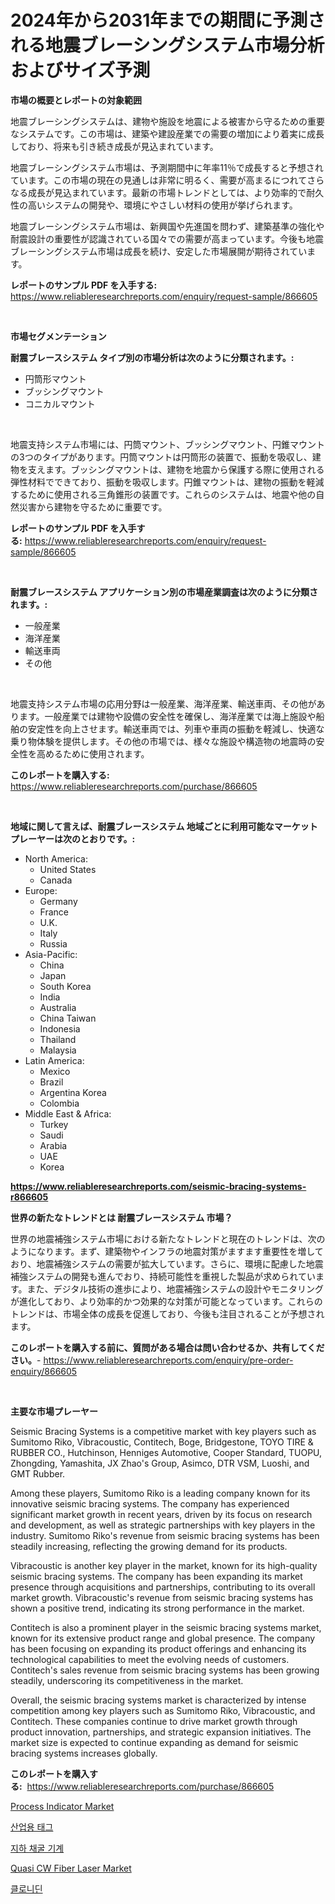 <p><h1>2024年から2031年までの期間に予測される地震ブレーシングシステム市場分析およびサイズ予測</h1></p><p><strong>市場の概要とレポートの対象範囲</strong></p>
<p><p>地震ブレーシングシステムは、建物や施設を地震による被害から守るための重要なシステムです。この市場は、建築や建設産業での需要の増加により着実に成長しており、将来も引き続き成長が見込まれています。</p><p>地震ブレーシングシステム市場は、予測期間中に年率11％で成長すると予想されています。この市場の現在の見通しは非常に明るく、需要が高まるにつれてさらなる成長が見込まれています。最新の市場トレンドとしては、より効率的で耐久性の高いシステムの開発や、環境にやさしい材料の使用が挙げられます。</p><p>地震ブレーシングシステム市場は、新興国や先進国を問わず、建築基準の強化や耐震設計の重要性が認識されている国々での需要が高まっています。今後も地震ブレーシングシステム市場は成長を続け、安定した市場展開が期待されています。</p></p>
<p><strong>レポートのサンプル PDF を入手する:</strong> <a href="https://www.reliableresearchreports.com/enquiry/request-sample/866605">https://www.reliableresearchreports.com/enquiry/request-sample/866605</a></p>
<p>&nbsp;</p>
<p><strong>市場セグメンテーション</strong></p>
<p><strong>耐震ブレースシステム タイプ別の市場分析は次のように分類されます。:</strong></p>
<p><ul><li>円筒形マウント</li><li>ブッシングマウント</li><li>コニカルマウント</li></ul></p>
<p>&nbsp;</p>
<p><p>地震支持システム市場には、円筒マウント、ブッシングマウント、円錐マウントの3つのタイプがあります。円筒マウントは円筒形の装置で、振動を吸収し、建物を支えます。ブッシングマウントは、建物を地震から保護する際に使用される弾性材料でできており、振動を吸収します。円錐マウントは、建物の振動を軽減するために使用される三角錐形の装置です。これらのシステムは、地震や他の自然災害から建物を守るために重要です。</p></p>
<p><strong>レポートのサンプル PDF を入手する:</strong>&nbsp;<a href="https://www.reliableresearchreports.com/enquiry/request-sample/866605">https://www.reliableresearchreports.com/enquiry/request-sample/866605</a></p>
<p>&nbsp;</p>
<p><strong> 耐震ブレースシステム アプリケーション別の市場産業調査は次のように分類されます。:</strong></p>
<p><ul><li>一般産業</li><li>海洋産業</li><li>輸送車両</li><li>その他</li></ul></p>
<p>&nbsp;</p>
<p><p>地震支持システム市場の応用分野は一般産業、海洋産業、輸送車両、その他があります。一般産業では建物や設備の安全性を確保し、海洋産業では海上施設や船舶の安定性を向上させます。輸送車両では、列車や車両の振動を軽減し、快適な乗り物体験を提供します。その他の市場では、様々な施設や構造物の地震時の安全性を高めるために使用されます。</p></p>
<p><strong>このレポートを購入する:</strong>&nbsp; <a href="https://www.reliableresearchreports.com/purchase/866605">https://www.reliableresearchreports.com/purchase/866605</a></p>
<p>&nbsp;</p>
<p><strong>地域に関して言えば、耐震ブレースシステム 地域ごとに利用可能なマーケットプレーヤーは次のとおりです。:</strong></p>
<p><ul>
    <li>
        North America:
        <ul>
            <li>United States</li>
            <li>Canada</li>
        </ul>
    </li>
    <li>
        Europe:
        <ul>
            <li>Germany</li>
            <li>France</li>
            <li>U.K.</li>
            <li>Italy</li>
            <li>Russia</li>
        </ul>
    </li>
    <li>
        Asia-Pacific:
        <ul>
            <li>China</li>
            <li>Japan</li>
            <li>South Korea</li>
            <li>India</li>
            <li>Australia</li>
            <li>China Taiwan</li>
            <li>Indonesia</li>
            <li>Thailand</li>
            <li>Malaysia</li>
        </ul>
    </li>
    <li>
        Latin America:
        <ul>
            <li>Mexico</li>
            <li>Brazil</li>
            <li>Argentina Korea</li>
            <li>Colombia</li>
        </ul>
    </li>
    <li>
        Middle East & Africa:
        <ul>
            <li>Turkey</li>
            <li>Saudi</li>
            <li>Arabia</li>
            <li>UAE</li>
            <li>Korea</li>
        </ul>
    </li>
    </ul></p>
<p><strong><a href="https://www.reliableresearchreports.com/seismic-bracing-systems-r866605">https://www.reliableresearchreports.com/seismic-bracing-systems-r866605</a></strong>&nbsp;</p>
<p><strong>世界の新たなトレンドとは 耐震ブレースシステム 市場？</strong></p>
<p><p>世界の地震補強システム市場における新たなトレンドと現在のトレンドは、次のようになります。まず、建築物やインフラの地震対策がますます重要性を増しており、地震補強システムの需要が拡大しています。さらに、環境に配慮した地震補強システムの開発も進んでおり、持続可能性を重視した製品が求められています。また、デジタル技術の進歩により、地震補強システムの設計やモニタリングが進化しており、より効率的かつ効果的な対策が可能となっています。これらのトレンドは、市場全体の成長を促進しており、今後も注目されることが予想されます。</p></p>
<p><strong>このレポートを購入する前に、質問がある場合は問い合わせるか、共有してください。</strong>- <a href="https://www.reliableresearchreports.com/enquiry/pre-order-enquiry/866605">https://www.reliableresearchreports.com/enquiry/pre-order-enquiry/866605</a></p>
<p>&nbsp;</p>
<p><strong>主要な市場プレーヤー</strong></p>
<p><p>Seismic Bracing Systems is a competitive market with key players such as Sumitomo Riko, Vibracoustic, Contitech, Boge, Bridgestone, TOYO TIRE & RUBBER CO., Hutchinson, Henniges Automotive, Cooper Standard, TUOPU, Zhongding, Yamashita, JX Zhao's Group, Asimco, DTR VSM, Luoshi, and GMT Rubber. </p><p>Among these players, Sumitomo Riko is a leading company known for its innovative seismic bracing systems. The company has experienced significant market growth in recent years, driven by its focus on research and development, as well as strategic partnerships with key players in the industry. Sumitomo Riko's revenue from seismic bracing systems has been steadily increasing, reflecting the growing demand for its products.</p><p>Vibracoustic is another key player in the market, known for its high-quality seismic bracing systems. The company has been expanding its market presence through acquisitions and partnerships, contributing to its overall market growth. Vibracoustic's revenue from seismic bracing systems has shown a positive trend, indicating its strong performance in the market.</p><p>Contitech is also a prominent player in the seismic bracing systems market, known for its extensive product range and global presence. The company has been focusing on expanding its product offerings and enhancing its technological capabilities to meet the evolving needs of customers. Contitech's sales revenue from seismic bracing systems has been growing steadily, underscoring its competitiveness in the market.</p><p>Overall, the seismic bracing systems market is characterized by intense competition among key players such as Sumitomo Riko, Vibracoustic, and Contitech. These companies continue to drive market growth through product innovation, partnerships, and strategic expansion initiatives. The market size is expected to continue expanding as demand for seismic bracing systems increases globally.</p></p>
<p><strong>このレポートを購入する:</strong>&nbsp;&nbsp;<a href="https://www.reliableresearchreports.com/purchase/866605">https://www.reliableresearchreports.com/purchase/866605</a></p>
<p><p><a href="https://github.com/prosalinda88/Market-Research-Report-List-4/blob/main/process-indicator-market.md">Process Indicator Market</a></p><p><a href="https://github.com/fernandotryO5lson96765/Market-Research-Report-List-1/blob/main/664774430624.md">산업용 태그</a></p><p><a href="https://github.com/CliftonFisher9067/Market-Research-Report-List-1/blob/main/289325730623.md">지하 채굴 기계</a></p><p><a href="https://github.com/NorbertYates/Market-Research-Report-List-4/blob/main/quasi-cw-fiber-laser-market.md">Quasi CW Fiber Laser Market</a></p><p><a href="https://medium.com/@jodyomenick905/clonidine-%EC%8B%9C%EC%9E%A5%EC%9D%80-%EC%8B%9C%EC%9E%A5-%EC%A0%90%EC%9C%A0%EC%9C%A8-%EC%8B%9C%EC%9E%A5-%EB%8F%99%ED%96%A5-%EB%B0%8F-%EC%8B%9C%EC%9E%A5-%EC%84%B1%EC%9E%A5%EC%97%90-%EB%8C%80%ED%95%9C-%EC%A0%95%EB%B3%B4%EB%A5%BC-%EC%A0%9C%EA%B3%B5%ED%95%A9%EB%8B%88%EB%8B%A4-3e0f97524ce3">클로니딘</a></p></p>